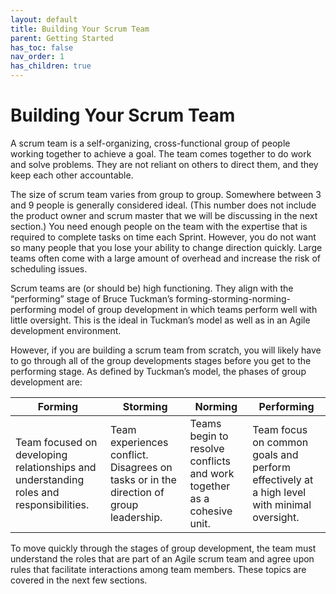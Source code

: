 ```yaml
---
layout: default
title: Building Your Scrum Team
parent: Getting Started
has_toc: false
nav_order: 1
has_children: true
---
```


# Building Your Scrum Team

A scrum team is a self-organizing, cross-functional group of people working together to achieve a goal. The team comes together to do work and solve problems. 
They are not reliant on others to direct them, and they keep each other accountable. 

The size of scrum team varies from group to group. Somewhere between 3 and 9 people is generally considered ideal. (This number does not include the product 
owner and scrum master that we will be discussing in the next section.) You need enough people on the team with the expertise that is required to complete 
tasks on time each Sprint. However, you do not want so many people that you lose your ability to change direction quickly. Large teams often come with a 
large amount of overhead and increase the risk of scheduling issues.

Scrum teams are (or should be) high functioning. They align with the “performing” stage of Bruce Tuckman’s forming-storming-norming-performing model of 
group development in which teams perform well with little oversight. This is the ideal in Tuckman’s model as well as in an Agile development environment.

However, if you are building a scrum team from scratch, you will likely have to go through all of the group developments stages before you get to the 
performing stage. As defined by Tuckman’s model, the phases of group development are:

| Forming | Storming | Norming| Performing|
|---------|----------|--------|-----------|
| Team focused on developing relationships and understanding roles and responsibilities. | Team experiences conflict. Disagrees on tasks or in the direction of group leadership. | Teams begin to resolve conflicts and work together as a cohesive unit. | Team focus on common goals and perform effectively at a high level with minimal oversight. |

To move quickly through the stages of group development, the team must understand the roles that are part of an Agile scrum team and agree upon rules 
that facilitate interactions among team members. These topics are covered in the next few sections.
